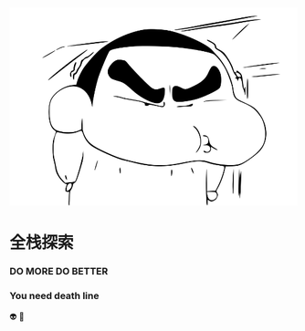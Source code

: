 ![logo](_media/labi.svg)

# 全栈探索

### DO MORE DO BETTER
### You need death line

:alien:   :running:
